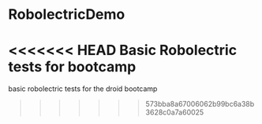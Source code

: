 RobolectricDemo
===============

<<<<<<< HEAD
Basic Robolectric tests for bootcamp
=======
basic robolectric tests for the droid bootcamp
>>>>>>> 573bba8a67006062b99bc6a38b3628c0a7a60025
